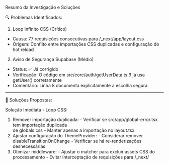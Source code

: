 Resumo da Investigação e Soluções

  🔍 Problemas Identificados:

  1. Loop Infinito CSS (Crítico)

  - Causa: 77 requisições consecutivas para /_next/app/layout.css
  - Origem: Conflito entre importações CSS duplicadas e configuração
  do hot reload

  2. Aviso de Segurança Supabase (Médio)

  - Status: ✅ Já corrigido
  - Verificação: O código em src/core/auth/getUserData.ts:9 já usa        
  getUser() corretamente
  - Comentário: Linha 8 documenta explicitamente a escolha segura

  ---
  🔧 Soluções Propostas:

  Solução Imediata - Loop CSS:

  1. Remover importação duplicada:
    - Verificar se src/app/global-error.tsx tem importação duplicada      
  de globals.css
    - Manter apenas a importação no layout.tsx
  2. Ajustar configuração do ThemeProvider:
    - Considerar remover disableTransitionOnChange
    - Verificar se há re-renderizações desnecessárias
  3. Otimizar middleware:
    - Ajustar o matcher para excluir assets CSS do processamento
    - Evitar interceptação de requisições para /_next/